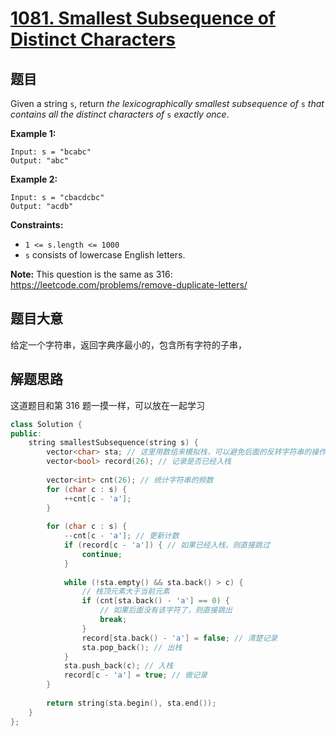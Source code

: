 # [1081. Smallest Subsequence of Distinct Characters](https://leetcode-cn.com/problems/smallest-subsequence-of-distinct-characters/)

## 题目

Given a string `s`, return *the lexicographically smallest subsequence of* `s` *that contains all the distinct characters of* `s` *exactly once*.

 

**Example 1:**

```
Input: s = "bcabc"
Output: "abc"
```

**Example 2:**

```
Input: s = "cbacdcbc"
Output: "acdb"
```

 

**Constraints:**

- `1 <= s.length <= 1000`
- `s` consists of lowercase English letters.

 

**Note:** This question is the same as 316: https://leetcode.com/problems/remove-duplicate-letters/

## 题目大意

给定一个字符串，返回字典序最小的，包含所有字符的子串，

## 解题思路

这道题目和第 316 题一摸一样，可以放在一起学习

```c++
class Solution {
public:
    string smallestSubsequence(string s) {
        vector<char> sta; // 这里用数组来模拟栈，可以避免后面的反转字符串的操作，
        vector<bool> record(26); // 记录是否已经入栈
        
        vector<int> cnt(26); // 统计字符串的频数
        for (char c : s) {
            ++cnt[c - 'a'];
        }
        
        for (char c : s) {
            --cnt[c - 'a']; // 更新计数
            if (record[c - 'a']) { // 如果已经入栈，则直接跳过
                continue;
            }
            
            while (!sta.empty() && sta.back() > c) {
                // 栈顶元素大于当前元素
                if (cnt[sta.back() - 'a'] == 0) {
                    // 如果后面没有该字符了，则直接跳出
                    break;
                }
                record[sta.back() - 'a'] = false; // 清楚记录
                sta.pop_back(); // 出栈
            }
            sta.push_back(c); // 入栈
            record[c - 'a'] = true; // 做记录
        }
        
        return string(sta.begin(), sta.end());
    }
};
```

